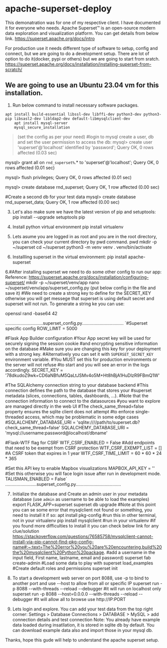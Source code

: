 # apache-superset-deploy
This demonatration was for one of my respective client. I have documented it for everyone who needs.
Apache Superset™ is an open-source modern data exploration and visualization platform.
You can get details from below link.
https://superset.apache.org/docs/intro

For production use it needs different type of software to setup, config and connect, but we are going to do a development setup.
There are lot of option to do it(docker, pypi or others) but we are going to start from sratch.
https://superset.apache.org/docs/installation/installing-superset-from-scratch/

## We are going to use an Ubuntu 23.04 vm for this installation.
1. Run below command to install necessary software packages.
```
apt install build-essential libssl-dev libffi-dev python3-dev python3-pip libsasl2-dev libldap2-dev default-libmysqlclient-dev
    apt install mysql-server
    mysql_secure_installation
```
> (set the config as per your need)
#login to mysql create a user, db and set the user permission to access the db:
mysql> create user 'superset'@'localhost' identified by 'password';
Query OK, 0 rows affected (0.03 sec)

mysql> grant all on `rnd_superset%`.* to 'superset'@'localhost';
Query OK, 0 rows affected (0.01 sec)

mysql> flush privileges;
Query OK, 0 rows affected (0.01 sec)

mysql> create database rnd_superset;
Query OK, 1 row affected (0.00 sec)

#Create a second db for your test data
mysql> create database rnd_superset_data;
Query OK, 1 row affected (0.00 sec)

3. Let's also make sure we have the latest version of pip and setuptools:
pip install --upgrade setuptools pip

4. Install python virtual environment
pip install virtualenv

5. Lets asume you are logged in as root and you are in the root directory, you can check your current directory by pwd command.
pwd
mkdir -p ~/superset
cd ~/superset
python3 -m venv venv
. venv/bin/activate

6. Installling superset in the virtual environment:
pip install apache-superset

6.#After installing superset we need to do some other config to run our app:
Reference: https://superset.apache.org/docs/installation/configuring-superset/
mkdir -p ~/superset/venv/app
nano ~/superset/venv/app/superset_config.py (put below config in the file and save it)
#We need to create a strong key to define for the SECRET_KEY otherwise you will get messege that superset is using default secret and superset will not run. To generate a string ke you can use:

openssl rand -base64 42

..............................superset_config.py.................................
`#Superset specific config
ROW_LIMIT = 5000

#Flask App Builder configuration
#Your App secret key will be used for securely signing the session cookie
#and encrypting sensitive information on the database
#Make sure you are changing this key for your deployment with a strong key.
#Alternatively you can set it with `SUPERSET_SECRET_KEY` environment variable.
#You MUST set this for production environments or the server will not refuse
#to start and you will see an error in the logs accordingly.
SECRET_KEY = '78dkudoZ9wk+CD6aNBfuM5QaLtJSMv4o5M+Ht8hBjA1HuDlzR9FBmQ1W'

#The SQLAlchemy connection string to your database backend
#This connection defines the path to the database that stores your
#superset metadata (slices, connections, tables, dashboards, ...).
#Note that the connection information to connect to the datasources
#you want to explore are managed directly in the web UI
#The check_same_thread=false property ensures the sqlite client does not attempt
#to enforce single-threaded access, which may be problematic in some edge cases
#SQLALCHEMY_DATABASE_URI = 'sqlite:////path/to/superset.db?check_same_thread=false'
SQLALCHEMY_DATABASE_URI = 'mysql://username:password@localhost/dbname'

#Flask-WTF flag for CSRF
WTF_CSRF_ENABLED = False
#Add endpoints that need to be exempt from CSRF protection
WTF_CSRF_EXEMPT_LIST = []
#A CSRF token that expires in 1 year
WTF_CSRF_TIME_LIMIT = 60 * 60 * 24 * 365

#Set this API key to enable Mapbox visualizations
MAPBOX_API_KEY = ''
#Set this otherwise you will face login issue after run in development mode.
TALISMAN_ENABLED = False`
.........................superset_config.py....................................

7. Initialize the database and Create an admin user in your metadata database (use `admin` as username to be able to load the examples)
export FLASK_APP=superset
superset db upgrade
#Note at this point you can se some error that mysqlclient not found or something, you need to install it if so:
apt install pkg-config #run this in other terminal, not in your virtualenv
pip install mysqlclient #run in your virtualenv
#if you found more difficulties to install it you can check below link for any clue/solution
https://stackoverflow.com/questions/76585758/mysqlclient-cannot-install-via-pip-cannot-find-pkg-config-name#:~:text=The%20error%20you%20are%20encountering,build%20the%20mysqlclient%20Python%20package.
#add a username in the input field, First name, lastname, email and password)
superset fab create-admin
#Load some data to play with
superset load_examples
#Create default roles and permissions
superset init

8. To start a development web server on port 8088, use -p to bind to another port and use --host to allow from all or specific IP
superset run -p 8088 --with-threads --reload --debugger #it will run on localhost only
superset run -p 8088 --host=0.0.0.0 --with-threads --reload --debugger #it will allow all to browse use http://IP:PORT

9. Lets login and explore. You can add your test data from the top right corner:
Settings > Database Connections > DATABASE > MySQL > add connection details and test connection
Note: You already have example data loaded during insatllation, it is stored in sqlite db by default. You can download example data also and import those in your mysql db.

Thanks, hope this gude will help to understand the apache superset setup.






